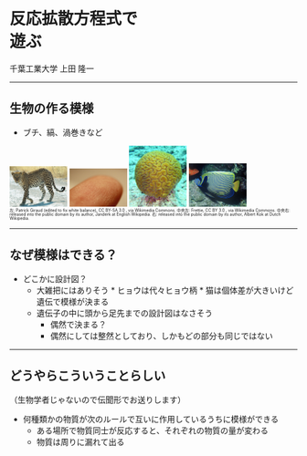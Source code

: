 # 反応拡散方程式で<br />遊ぶ


千葉工業大学 上田 隆一

---

## 生物の作る模様

* ブチ、縞、渦巻きなど　　　　　　　　　　　　　　<br />

<img width="20%" src="figs/Namibie_Etosha_Leopard_01edit.jpg" />
<img width="20%" src="figs/Fingerprint_detail_on_male.jpg" />
<img width="20%" src="figs/Brain_coral.jpg" />
<img width="20%" src="figs/Pomocanthus_imperator.jpg" />
<br />


<div style="font-size:50%;line-height:100%">左: Patrick Giraud (edited to fix white balance), CC BY-SA 3.0 <https://creativecommons.org/licenses/by-sa/3.0/>, via Wikimedia Commons. 中央左: Frettie, CC BY 3.0 <https://creativecommons.org/licenses/by/3.0>, via Wikimedia Commons. 中央右: released into the public domain by its author, Janderk at English Wikipedia. 右: released into the public domain by its author, Albert Kok at Dutch Wikipedia.</div>

---

## なぜ模様はできる？

* どこかに設計図？
   * 大雑把にはありそう
         * ヒョウは代々ヒョウ柄
         * 猫は個体差が大きいけど遺伝で模様が決まる
   * 遺伝子の中に頭から足先までの設計図はなさそう
      * 偶然で決まる？
      * 偶然にしては整然としており、しかもどの部分も同じではない

---

## どうやらこういうことらしい

（生物学者じゃないので伝聞形でお送りします）

* 何種類かの物質が次のルールで互いに作用しているうちに模様ができる
  * ある場所で物質同士が反応すると、それぞれの物質の量が変わる
  * 物質は周りに漏れて出る
